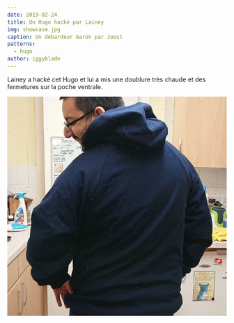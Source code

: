```yaml
---
date: 2019-02-24
title: Un Hugo hacké par Lainey
img: showcase.jpg
caption: Un débardeur Aaron par Joost
patterns:
  - hugo
author: iggyblade
---
```


Lainey a hacké cet Hugo et lui a mis une doublure très chaude et des fermetures sur la poche ventrale.

![Une autre vue](2.jpg)
